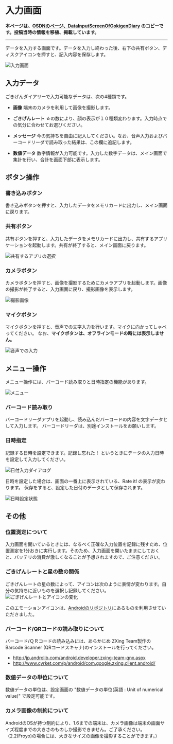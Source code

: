 # 入力画面

**本ページは、[OSDNのページ、DataInputScreenOfGokigenDiary](https://osdn.net/projects/gokigen/wiki/DataInputScreenOfGokigenDiary) のコピーです。投稿当時の情報を移植、掲載しています。**

------

データを入力する画面です。データを入力し終わった後、右下の共有ボタン、ディスクアイコンを押すと、記入内容を保存します。

![入力画面](DataInputScreenOfGokigenDiary_dataInputScreen.png "入力画面")

## 入力データ

ごきげんダイアリーで入力可能なデータは、次の4種類です。

- **画像**
 端末のカメラを利用して画像を撮影します。

- **ごきげんレート**
 ☆の数により、顔の表示が１０種類変わります。入力時点での気分に合わせてお選びください。

- **メッセージ**
 今の気持ちを自由に記入してください。なお、音声入力およびバーコードリーダで読み取った結果は、この欄に追記します。

- **数値データ**
 数字情報が入力可能です。入力した数字データは、メイン画面で集計を行い、合計を画面下部に表示します。

## ボタン操作

### 書き込みボタン

書き込みボタンを押すと、入力したデータをメモリカードに出力し、メイン画面に戻ります。

### 共有ボタン

共有ボタンを押すと、入力したデータをメモリカードに出力し、共有するアプリケーションを起動します。共有が終了すると、メイン画面に戻ります。

![共有するアプリの選択](DataInputScreenOfGokigenDiary_ShareAction0.png "共有するアプリの選択")

### カメラボタン

カメラボタンを押すと、画像を撮影するためにカメラアプリを起動します。画像の撮影が終了すると、入力画面に戻り、撮影画像を表示します。

![撮影画像](DataInputScreenOfGokigenDiary_input.png "撮影画像")

### マイクボタン

マイクボタンを押すと、音声での文字入力を行います。マイクに向かってしゃべってください。
なお、**マイクボタンは、オフラインモードの時には表示しません。**

![音声での入力](DataInputScreenOfGokigenDiary_INPUTfORM02.png "音声での入力")

## メニュー操作

メニュー操作には、バーコード読み取りと日時指定の機能があります。

![メニュー](DataInputScreenOfGokigenDiary_inputform03.png "メニュー")

### バーコード読み取り

バーコードリーダアプリを起動し、読み込んだバーコードの内容を文字データとして入力します。
バーコードリーダは、別途インストールをお願いします。

### 日時指定

記録する日時を設定できます。記録し忘れた！ というときにデータの入力日時を設定して入力してください。

![日付入力ダイアログ](DataInputScreenOfGokigenDiary_inputform04.png "日付入力ダイアログ")

日時を設定した場合は、画面の一番上に表示されている、Rate it! の表示が変わります。
保存をすると、設定した日付のデータとして保存されます。

![日時設定状態](DataInputScreenOfGokigenDiary_SpecifiedDate.png "日時設定状態")

## その他

### 位置測定について

入力画面を開いているときには、なるべく正確な入力位置を記録に残すため、位置測定を1分おきに実行します。そのため、入力画面を開いたままにしておくと、バッテリの消費が激しくなることが予想されますので、ご注意ください。

### ごきげんレートと星の数の関係

ごきげんレートの星の数によって、アイコンは次のように表情が変わります。自分の気持ちに近いものを選択し記録してください。
![ごぎげんレートとアイコンの変化](DataInputScreenOfGokigenDiary_Ratings.png "ごぎげんレートとアイコンの変化")

このエモーションアイコンは、[Androidのリポジトリ](http://android.git.kernel.org/?p=platform/frameworks/base.git;a=tree;f=core/res/res/drawable-hdpi;h=ebc31ac3e3261edf0067d82730e3ac6a5debcc19;hb=HEAD)にあるものを利用させていただきました。

### バーコード/QRコードの読み取りについて

バーコード/ＱＲコードの読み込みには、あらかじめ ZXing Team製作の Barcode Scanner (QRコードスキャナ)のインストールを行ってください。

- http://jp.androlib.com/android.developer.zxing-team-qnx.aspx
- http://www.cyrket.com/p/android/com.google.zxing.client.android/

### 数値データの単位について

数値データの単位は、設定画面の "数値データの単位(英語 : Unit of numerical value)" で設定可能です。

### カメラ画像の制約について

AndroidのOSが持つ制約により、1.6までの端末は、カメラ画像は端末の画面サイズ程度までの大きさのものしか撮影できません。ご了承ください。
（2.2(Froyo)の場合には、大きなサイズの画像を撮影することができます。）

